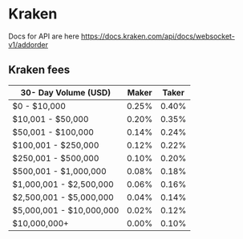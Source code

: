 # Kraken

Docs for API are here
https://docs.kraken.com/api/docs/websocket-v1/addorder

## Kraken fees

| 30- Day Volume (USD)         | 	Maker	 | Taker  |
|------------------------------|---------|--------|
| $0 - $10,000	                | 0.25%	  | 0.40%  |
| $10,001 - $50,000	           | 0.20%	  | 0.35%  |
| $50,001 - $100,000	          | 0.14%	  | 0.24%  |
| $100,001 - $250,000	         | 0.12%   | 	0.22% |
| $250,001 - $500,000	         | 0.10%	  | 0.20%  |
| $500,001 - $1,000,000	       | 0.08%	  | 0.18%  |
| $1,000,001 - $2,500,000	     | 0.06%	  | 0.16%  |
| $2,500,001 - $5,000,000	     | 0.04%	  | 0.14%  |
| $5,000,001 - $10,000,000	    | 0.02%	  | 0.12%  |
| $10,000,000+	                | 0.00%	  | 0.10%  |